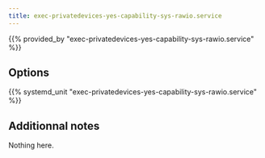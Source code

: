 ```yaml
---
title: exec-privatedevices-yes-capability-sys-rawio.service
---
```


{{% provided_by "exec-privatedevices-yes-capability-sys-rawio.service" %}}

## Options

{{% systemd_unit "exec-privatedevices-yes-capability-sys-rawio.service" %}}

## Additionnal notes

Nothing here.